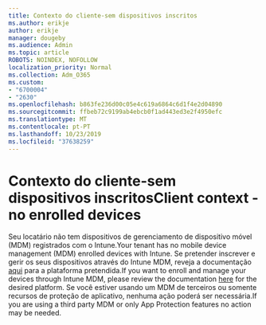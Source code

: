 ```yaml
---
title: Contexto do cliente-sem dispositivos inscritos
ms.author: erikje
author: erikje
manager: dougeby
ms.audience: Admin
ms.topic: article
ROBOTS: NOINDEX, NOFOLLOW
localization_priority: Normal
ms.collection: Adm_O365
ms.custom:
- "6700004"
- "2630"
ms.openlocfilehash: b863fe236d00c05e4c619a6864c6d1f4e2d04890
ms.sourcegitcommit: ffbeb72c9199ab4ebcb0f1ad443ed3e2f4950efc
ms.translationtype: MT
ms.contentlocale: pt-PT
ms.lasthandoff: 10/23/2019
ms.locfileid: "37638259"
---
```

# <a name="client-context---no-enrolled-devices"></a><span data-ttu-id="7810f-102">Contexto do cliente-sem dispositivos inscritos</span><span class="sxs-lookup"><span data-stu-id="7810f-102">Client context - no enrolled devices</span></span>

<span data-ttu-id="7810f-103">Seu locatário não tem dispositivos de gerenciamento de dispositivo móvel (MDM) registrados com o Intune.</span><span class="sxs-lookup"><span data-stu-id="7810f-103">Your tenant has no mobile device management (MDM) enrolled devices with Intune.</span></span> <span data-ttu-id="7810f-104">Se pretender inscrever e gerir os seus dispositivos através do Intune MDM, reveja a documentação [aqui](https://docs.microsoft.com/intune/device-enrollment) para a plataforma pretendida.</span><span class="sxs-lookup"><span data-stu-id="7810f-104">If you want to enroll and manage your devices through Intune MDM, please review the documentation [here](https://docs.microsoft.com/intune/device-enrollment) for the desired platform.</span></span> <span data-ttu-id="7810f-105">Se você estiver usando um MDM de terceiros ou somente recursos de proteção de aplicativo, nenhuma ação poderá ser necessária.</span><span class="sxs-lookup"><span data-stu-id="7810f-105">If you are using a third party MDM or only App Protection features no action may be needed.</span></span> 